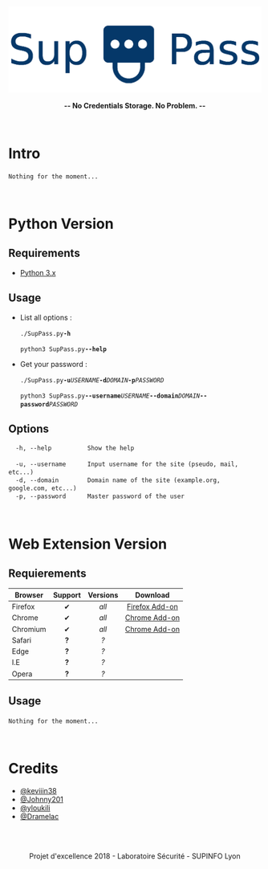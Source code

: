 ![SupPass Official Logo](https://github.com/keviiin38/SupPass/blob/master/Logos/SupPass_Official_Logo.png)


<p align="center"><b>-- No Credentials Storage. No Problem. --</b></p>

<br>

# Intro

  `Nothing for the moment...`
  
<br>

# Python Version #

## Requirements ##
- [Python 3.x](https://www.python.org/downloads/)

## Usage ##
- List all options :

  `./SupPass.py`**`-h`**
  
  `python3 SupPass.py`**`--help`**
  
- Get your password :

  `./SupPass.py`**`-u`**_`USERNAME`_**`-d`**_`DOMAIN`_**`-p`**_`PASSWORD`_
  
  `python3 SupPass.py`**`--username`**_`USERNAME`_**`--domain`**_`DOMAIN`_**`--password`**_`PASSWORD`_

## Options ##

```
  -h, --help          Show the help
  
  -u, --username      Input username for the site (pseudo, mail, etc...)
  -d, --domain        Domain name of the site (example.org, google.com, etc...)
  -p, --password      Master password of the user
```

<br>

# Web Extension Version #

## Requierements ##

| Browser | Support | Versions | Download |
| ------- | :-----: | :------: | :------: |
| Firefox | ✔ | _all_ | [Firefox Add-on](https://addons.mozilla.org/en-US/firefox/addon/suppass/) |
| Chrome | ✔ | _all_ | [Chrome Add-on](https://chrome.google.com/webstore/detail/suppass/fklgepdjmpjieiaimccffgplclogcbbf) |
| Chromium | ✔ | _all_ | [Chrome Add-on](https://chrome.google.com/webstore/detail/suppass/fklgepdjmpjieiaimccffgplclogcbbf) |
| Safari | **?** | _?_ | |
| Edge | **?** | _?_ | |
| I.E | **?** | _?_ | |
| Opera | **?** | _?_ | |

## Usage ##

  `Nothing for the moment...`

<br>

# Credits

- [@keviiin38](https://github.com/keviiin38)
- [@Johnny201](https://github.com/Johnny201)
- [@yloukili](https://github.com/yloukili)
- [@Dramelac](https://github.com/Dramelac)

<br>
<br>

<p align="center">Projet d'excellence 2018 - Laboratoire Sécurité - SUPINFO Lyon
